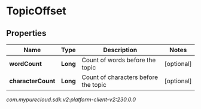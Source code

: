 # TopicOffset


## Properties

| Name | Type | Description | Notes |
| ------------ | ------------- | ------------- | ------------- |
| **wordCount** | **Long** | Count of words before the topic  |  [optional] |
| **characterCount** | **Long** | Count of characters before the topic  |  [optional] |




_com.mypurecloud.sdk.v2:platform-client-v2:230.0.0_
